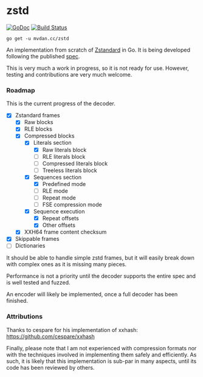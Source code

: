 # zstd

[![GoDoc](https://godoc.org/mvdan.cc/zstd?status.svg)](https://godoc.org/mvdan.cc/zstd)
[![Build Status](https://travis-ci.org/mvdan/zstd.svg?branch=master)](https://travis-ci.org/mvdan/zstd)

	go get -u mvdan.cc/zstd

An implementation from scratch of [Zstandard] in Go. It is being
developed following the published [spec].

This is very much a work in progress, so it is not ready for use.
However, testing and contributions are very much welcome.

### Roadmap

This is the current progress of the decoder.

- [x] Zstandard frames
  - [x] Raw blocks
  - [x] RLE blocks
  - [x] Compressed blocks
    - [x] Literals section
      - [x] Raw literals block
      - [ ] RLE literals block
      - [ ] Compressed literals block
      - [ ] Treeless literals block
    - [x] Sequences section
      - [x] Predefined mode
      - [ ] RLE mode
      - [ ] Repeat mode
      - [ ] FSE compression mode
    - [x] Sequence execution
      - [x] Repeat offsets
      - [x] Other offsets
  - [x] XXH64 frame content checksum
- [x] Skippable frames
- [ ] Dictionaries

It should be able to handle simple zstd frames, but it will easily break
down with complex ones as it is missing many pieces.

Performance is not a priority until the decoder supports the entire spec
and is well tested and fuzzed.

An encoder will likely be implemented, once a full decoder has been
finished.

### Attributions

Thanks to cespare for his implementation of xxhash: https://github.com/cespare/xxhash

Finally, please note that I am not experienced with compression formats
nor with the techniques involved in implementing them safely and
efficiently. As such, it is likely that this implementation is sub-par
in many aspects, until its code has been reviewed by others.

[Zstandard]: https://facebook.github.io/zstd/
[spec]: https://github.com/facebook/zstd/blob/dev/doc/zstd_compression_format.md
